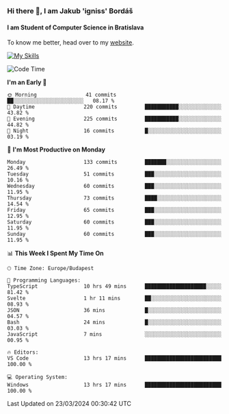 ### Hi there 👋, I am Jakub 'igniss' Bordáš

#### I am Student of Computer Science in Bratislava
To know me better, head over to my [website](https://bordas.sk).

[![My Skills](https://skillicons.dev/icons?i=js,html,css,figma,svelte,java,kotlin,python,postgresql,typescript,nest,nodejs)](https://bordas.sk)


<!--START_SECTION:waka-->
![Code Time](http://img.shields.io/badge/Code%20Time-1%2C445%20hrs%2048%20mins-blue)

**I'm an Early 🐤** 

```text
🌞 Morning                41 commits          ██░░░░░░░░░░░░░░░░░░░░░░░   08.17 % 
🌆 Daytime                220 commits         ███████████░░░░░░░░░░░░░░   43.82 % 
🌃 Evening                225 commits         ███████████░░░░░░░░░░░░░░   44.82 % 
🌙 Night                  16 commits          █░░░░░░░░░░░░░░░░░░░░░░░░   03.19 % 
```
📅 **I'm Most Productive on Monday** 

```text
Monday                   133 commits         ███████░░░░░░░░░░░░░░░░░░   26.49 % 
Tuesday                  51 commits          ███░░░░░░░░░░░░░░░░░░░░░░   10.16 % 
Wednesday                60 commits          ███░░░░░░░░░░░░░░░░░░░░░░   11.95 % 
Thursday                 73 commits          ████░░░░░░░░░░░░░░░░░░░░░   14.54 % 
Friday                   65 commits          ███░░░░░░░░░░░░░░░░░░░░░░   12.95 % 
Saturday                 60 commits          ███░░░░░░░░░░░░░░░░░░░░░░   11.95 % 
Sunday                   60 commits          ███░░░░░░░░░░░░░░░░░░░░░░   11.95 % 
```


📊 **This Week I Spent My Time On** 

```text
🕑︎ Time Zone: Europe/Budapest

💬 Programming Languages: 
TypeScript               10 hrs 49 mins      ████████████████████░░░░░   81.42 % 
Svelte                   1 hr 11 mins        ██░░░░░░░░░░░░░░░░░░░░░░░   08.93 % 
JSON                     36 mins             █░░░░░░░░░░░░░░░░░░░░░░░░   04.57 % 
Bash                     24 mins             █░░░░░░░░░░░░░░░░░░░░░░░░   03.03 % 
JavaScript               7 mins              ░░░░░░░░░░░░░░░░░░░░░░░░░   00.95 % 

🔥 Editors: 
VS Code                  13 hrs 17 mins      █████████████████████████   100.00 % 

💻 Operating System: 
Windows                  13 hrs 17 mins      █████████████████████████   100.00 % 
```


 Last Updated on 23/03/2024 00:30:42 UTC
<!--END_SECTION:waka-->
